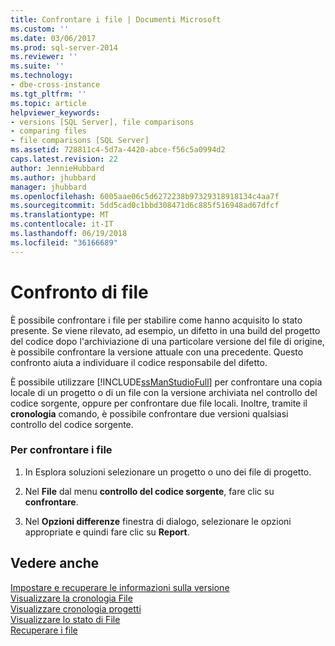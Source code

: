 ```yaml
---
title: Confrontare i file | Documenti Microsoft
ms.custom: ''
ms.date: 03/06/2017
ms.prod: sql-server-2014
ms.reviewer: ''
ms.suite: ''
ms.technology:
- dbe-cross-instance
ms.tgt_pltfrm: ''
ms.topic: article
helpviewer_keywords:
- versions [SQL Server], file comparisons
- comparing files
- file comparisons [SQL Server]
ms.assetid: 728811c4-5d7a-4420-abce-f56c5a0994d2
caps.latest.revision: 22
author: JennieHubbard
ms.author: jhubbard
manager: jhubbard
ms.openlocfilehash: 6005aae06c5d6272238b97329318918134c4aa7f
ms.sourcegitcommit: 5dd5cad0c1bbd308471d6c885f516948ad67dfcf
ms.translationtype: MT
ms.contentlocale: it-IT
ms.lasthandoff: 06/19/2018
ms.locfileid: "36166689"
---
```

# <a name="compare-files"></a>Confronto di file
  È possibile confrontare i file per stabilire come hanno acquisito lo stato presente. Se viene rilevato, ad esempio, un difetto in una build del progetto del codice dopo l'archiviazione di una particolare versione del file di origine, è possibile confrontare la versione attuale con una precedente. Questo confronto aiuta a individuare il codice responsabile del difetto.  
  
 È possibile utilizzare [!INCLUDE[ssManStudioFull](../includes/ssmanstudiofull-md.md)] per confrontare una copia locale di un progetto o di un file con la versione archiviata nel controllo del codice sorgente, oppure per confrontare due file locali. Inoltre, tramite il **cronologia** comando, è possibile confrontare due versioni qualsiasi controllo del codice sorgente.  
  
### <a name="to-compare-files"></a>Per confrontare i file  
  
1.  In Esplora soluzioni selezionare un progetto o uno dei file di progetto.  
  
2.  Nel **File** dal menu **controllo del codice sorgente**, fare clic su **confrontare**.  
  
3.  Nel **Opzioni differenze** finestra di dialogo, selezionare le opzioni appropriate e quindi fare clic su **Report**.  
  
## <a name="see-also"></a>Vedere anche  
 [Impostare e recuperare le informazioni sulla versione](../../2014/database-engine/set-and-retrieve-version-information.md)   
 [Visualizzare la cronologia File](../../2014/database-engine/view-file-history.md)   
 [Visualizzare cronologia progetti](../../2014/database-engine/view-project-history.md)   
 [Visualizzare lo stato di File](../../2014/database-engine/view-file-status.md)   
 [Recuperare i file](../../2014/database-engine/retrieve-files.md)  
  
  